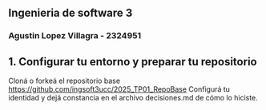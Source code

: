 ## Ingenieria de software 3
### Agustin Lopez Villagra - 2324951

## 1. Configurar tu entorno y preparar tu repositorio
Cloná o forkeá el repositorio base https://github.com/ingsoft3ucc/2025_TP01_RepoBase
Configurá tu identidad y dejá constancia en el archivo decisiones.md de cómo lo hiciste.

